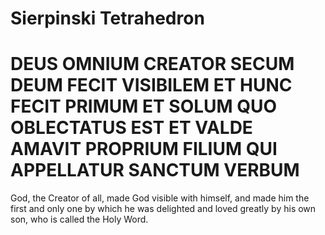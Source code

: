 # Sierpinski Tetrahedron

# DEUS OMNIUM CREATOR SECUM DEUM FECIT VISIBILEM ET HUNC FECIT PRIMUM ET SOLUM QUO OBLECTATUS EST ET VALDE AMAVIT PROPRIUM FILIUM QUI APPELLATUR SANCTUM VERBUM
God, the Creator of all, made God visible with himself, and made him the first and only one by which he was delighted and loved greatly by his own son, who is called the Holy Word.
